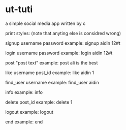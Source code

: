 # ut-tuti
 a simple social media app written by c

print styles: (note that anyting else is considred wrong)

signup username password
example: signup aidin 12#t

login username password
example: login aidin 12#t

post "post text"
example: post ali is the best 

like username post_id
example: like aidin 1

find_user username
example: find_user aidin

info
example: info

delete post_id
example: delete 1

logout
example: logout

end
example: end